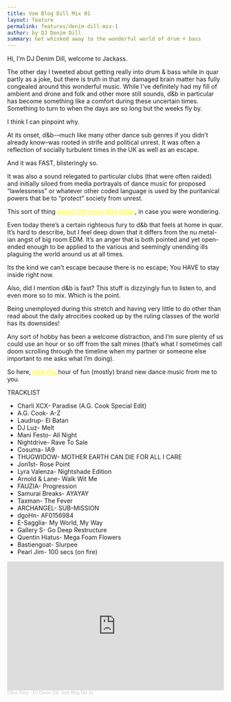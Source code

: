 ```yaml
---
title: Vom Blog Dill Mix 01
layout: feature
permalink: features/denim-dill-mix-1
author: by DJ Denim Dill
summary: Get whisked away to the wonderful world of drum + bass
---
```



Hi, I’m DJ Denim Dill, welcome to Jackass.

The other day I tweeted about getting really into drum & bass while in quar partly as a joke, but there is truth in that my damaged brain matter has fully congealed around this wonderful music. While I've definitely had my fill of ambient and drone and folk and other more still sounds, d&b in particular has become something like a comfort during these uncertain times. Something to turn to when the days are so long but the weeks fly by.

I think I can pinpoint why.

 At its onset, d&b-–much like many other dance sub genres if you didn’t already know–was rooted in strife and political unrest. It was often a reflection of socially turbulent times in the UK as well as an escape.

And it was FAST, blisteringly so.

It was also a sound relegated to particular clubs (that were often raided) and initially siloed from media portrayals of dance music for proposed “lawlessness” or whatever other coded language is used by the puritanical powers that be to “protect” society from unrest.

This sort of thing <a href="https://www.independent.co.uk/arts-entertainment/music/features/form-696-police-uk-music-venues-grime-music-discrimination-comment-a7670436.html" style="color: yellow">wasn’t left in the 90’s either</a>, in case you were wondering.

Even today there’s a certain righteous fury to d&b that feels at home in quar. It’s hard to describe, but I feel deep down that it differs from the nu metal-ian angst of big room EDM. It’s an anger that is both pointed and yet open-ended enough to be applied to the various and seemingly unending ills plaguing the world around us at all times.

Its the kind we can’t escape because there is no escape; You HAVE to stay inside right now.

Also, did I mention d&b is fast? This stuff is dizzyingly fun to listen to, and even more so to mix. Which is the point.

Being unemployed during this stretch and having very little to do other than read about the daily atrocities cooked up by the ruling classes of the world has its downsides!

Any sort of hobby has been a welcome distraction, and I’m sure plenty of us could use an hour or so off from the salt mines (that’s what I sometimes call doom scrolling through the timeline when my partner or someone else important to me asks what I’m doing).

So here, <a href="https://soundcloud.com/dillon-riley/dj-denim-dill-vom-blog-mix-01" style="color: yellow">take this </a>hour of fun (mostly) brand new dance music from me to you.

TRACKLIST
<ul>
<li>Charli XCX- Paradise (A.G. Cook Special Edit)</li>
<li>A.G. Cook- A-Z</li>
<li>Laudrup- El Batan</li>
<li>DJ Luz- Melt</li>
<li>Mani Festo- All Night</li>
<li>Nightdrive- Rave To Sale</li>
<li>Cosuma- IA9</li>
<li>THUGWIDOW- MOTHER EARTH CAN DIE FOR ALL I CARE</li>
<li>Jon1st- Rose Point</li>
<li>Lyra Valenza- Nightshade Edition</li>
<li>Arnold & Lane- Walk Wit Me</li>
<li>FAUZIA- Progression</li>
<li>Samurai Breaks- AYAYAY</li>
<li>Taxman- The Fever</li>
<li>ARCHANGEL- SUB-MISSION</li>
<li>dgoHn- AF0156984</li>
<li>E-Sagglia- My World, My Way</li>
<li>Gallery S- Go Deep Restructure </li>
<li>Quentin Hiatus- Mega Foam Flowers</li>
<li>Bastiengoat- Slurpee</li>
<li>Pearl Jim- 100 secs (on fire)</li>
</ul>

<iframe width="100%" height="300" scrolling="no" frameborder="no" allow="autoplay" src="https://w.soundcloud.com/player/?url=https%3A//api.soundcloud.com/tracks/877928266&color=%23ff5500&auto_play=false&hide_related=false&show_comments=true&show_user=true&show_reposts=false&show_teaser=true&visual=true"></iframe><div style="font-size: 10px; color: #cccccc;line-break: anywhere;word-break: normal;overflow: hidden;white-space: nowrap;text-overflow: ellipsis; font-family: Interstate,Lucida Grande,Lucida Sans Unicode,Lucida Sans,Garuda,Verdana,Tahoma,sans-serif;font-weight: 100;"><a href="https://soundcloud.com/dillon-riley" title="Dillon Riley" target="_blank" style="color: #cccccc; text-decoration: none;">Dillon Riley</a> · <a href="https://soundcloud.com/dillon-riley/dj-denim-dill-vom-blog-mix-01" title="DJ Denim Dill- Vom Blog Mix 01" target="_blank" style="color: #cccccc; text-decoration: none;">DJ Denim Dill- Vom Blog Mix 01</a></div>


